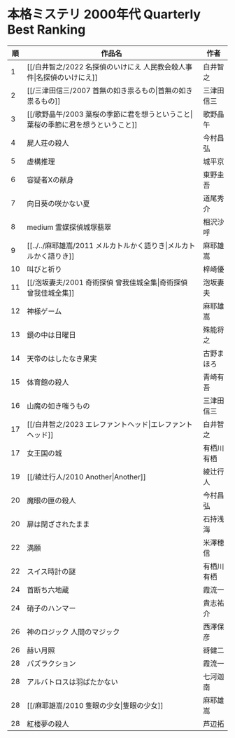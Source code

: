 # 本格ミステリ 2000年代 Quarterly Best Ranking

| 順   | 作品名                                             | 作者    |
| --- | ----------------------------------------------- | ----- |
| 1   | [[/白井智之/2022 名探偵のいけにえ 人民教会殺人事件\|名探偵のいけにえ]]      | 白井智之  |
| 2   | [[/三津田信三/2007 首無の如き祟るもの\|首無の如き祟るもの]]            | 三津田信三 |
| 3   | [[/歌野晶午/2003 葉桜の季節に君を想うということ\|葉桜の季節に君を想うということ]] | 歌野晶午  |
| 4   | 屍人荘の殺人                                          | 今村昌弘  |
| 5   | 虚構推理                                            | 城平京   |
| 6   | 容疑者Xの献身                                         | 東野圭吾  |
| 7   | 向日葵の咲かない夏                                       | 道尾秀介  |
| 8   | medium 霊媒探偵城塚翡翠                                 | 相沢沙呼  |
| 9   | [[../../麻耶雄嵩/2011 メルカトルかく語りき\|メルカトルかく語りき]]      | 麻耶雄嵩  |
| 10  | 叫びと祈り                                           | 梓崎優   |
| 11  | [[/泡坂妻夫/2001 奇術探偵 曾我佳城全集\|奇術探偵 曾我佳城全集]]         | 泡坂妻夫  |
| 12  | 神様ゲーム                                           | 麻耶雄嵩  |
| 13  | 鏡の中は日曜日                                         | 殊能将之  |
| 14  | 天帝のはしたなき果実                                      | 古野まほろ |
| 15  | 体育館の殺人                                          | 青崎有吾  |
| 16  | 山魔の如き嗤うもの                                       | 三津田信三 |
| 17  | [[/白井智之/2023 エレファントヘッド\|エレファントヘッド]]             | 白井智之  |
| 17  | 女王国の城                                           | 有栖川有栖 |
| 19  | [[/綾辻行人/2010 Another\|Another]]                 | 綾辻行人  |
| 20  | 魔眼の匣の殺人                                         | 今村昌弘  |
| 20  | 扉は閉ざされたまま                                       | 石持浅海  |
| 22  | 満願                                              | 米澤穂信  |
| 22  | スイス時計の謎                                         | 有栖川有栖 |
| 24  | 首断ち六地蔵                                          | 霞流一   |
| 24  | 硝子のハンマー                                         | 貴志祐介  |
| 26  | 神のロジック 人間のマジック                                  | 西澤保彦  |
| 26  | 赫い月照                                            | 谺健二   |
| 28  | パズラクション                                         | 霞流一   |
| 28  | アルバトロスは羽ばたかない                                   | 七河迦南  |
| 28  | [[/麻耶雄嵩/2010 隻眼の少女\|隻眼の少女]]                     | 麻耶雄嵩  |
| 28  | 紅楼夢の殺人                                          | 芦辺拓   |

